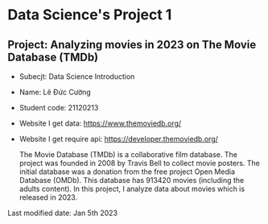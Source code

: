 # Data Science's Project 1

## Project: Analyzing movies in 2023 on The Movie Database (TMDb)

- Subecjt: Data Science Introduction 
- Name: Lê Đức Cường
- Student code: 21120213
- Website I get data: https://www.themoviedb.org/
- Website I get require api: https://developer.themoviedb.org/

    The Movie Database (TMDb) is a collaborative film database. The project was founded in 2008 by Travis Bell to collect movie posters. The initial database was a donation from the free project Open Media Database (OMDb). This database has 913420 movies (including the adults content). In this project, I analyze data about movies which is released in 2023.






Last modified date: Jan 5th 2023

